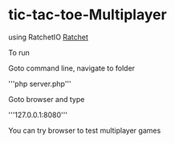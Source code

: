 # tic-tac-toe-Multiplayer

using RatchetIO [Ratchet](http://socketo.me/)

To run

Goto command line, navigate to folder

'''php server.php'''

Goto browser and type

'''127.0.0.1:8080'''

You can try browser to test multiplayer games